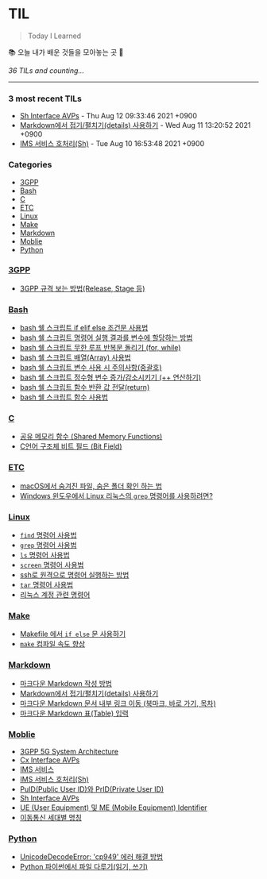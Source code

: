# TIL
> Today I Learned

📚 오늘 내가 배운 것들을 모아놓는 곳 🙏


_36 TILs and counting..._

---

### 3 most recent TILs

- [Sh Interface AVPs](Moblie/Sh_interface_AVPs.md) - Thu Aug 12 09:33:46 2021 +0900
- [Markdown에서 접기/펼치기(details) 사용하기](Markdown/Markdown에서_접기_펼치기(details)_사용하기.md) - Wed Aug 11 13:20:52 2021 +0900
- [IMS 서비스 호처리(Sh)](Moblie/IMS_서비스_호처리_Sh.md) - Tue Aug 10 16:53:48 2021 +0900

### Categories

- [3GPP](#3GPP)
- [Bash](#Bash)
- [C](#C)
- [ETC](#ETC)
- [Linux](#Linux)
- [Make](#Make)
- [Markdown](#Markdown)
- [Moblie](#Moblie)
- [Python](#Python)

### [3GPP](#3GPP)
- [3GPP 규격 보는 방법(Release, Stage 등)](3GPP/3gpp_규격_보는_방법.md)

### [Bash](#Bash)
- [bash 쉘 스크립트 if elif else 조건문 사용법](Bash/bash_if_else_사용법.md)
- [bash 쉘 스크립트 명령어 실행 결과를 변수에 할당하는 방법](Bash/bash_명령어_실행결과_변수_할당.md)
- [bash 쉘 스크립트 무한 루프 반복문 돌리기 (for, while)](Bash/bash_무한루프.md)
- [bash 쉘 스크립트 배열(Array) 사용법](Bash/bash_배열_사용법.md)
- [bash 쉘 스크립트 변수 사용 시 주의사항(중괄호)](Bash/bash_변수_사용_시_주의사항(중괄호).md)
- [bash 쉘 스크립트 정수형 변수 증가/감소시키기 (++ 연산하기)](Bash/bash_정수형_변수_증감.md)
- [bash 쉘 스크립트 함수 반환 값 전달(return)](Bash/bash_함수_반환값(리턴).md)
- [bash 쉘 스크립트 함수 사용법](Bash/bash_함수_사용법.md)

### [C](#C)
- [공유 메모리 함수 (Shared Memory Functions)](C/shared_memory_functions.md)
- [C언어 구조체 비트 필드 (Bit Field)](C/struct_bit_field.md)

### [ETC](#ETC)
- [macOS에서 숨겨진 파일, 숨은 폴더 확인 하는 법](ETC/macOS_숨겨진파일_보기.md)
- [Windows 윈도우에서 Linux 리눅스의 `grep` 명령어를 사용하려면?](ETC/윈도우에서_grep_사용법(findstr).md)

### [Linux](#Linux)
- [`find` 명령어 사용법](Linux/find_명령어_사용법.md)
- [`grep` 명령어 사용법](Linux/grep_명령어_사용법.md)
- [`ls` 명령어 사용법](Linux/ls_명령어_사용법.md)
- [`screen` 명령어 사용법](Linux/screen_명령어_사용법.md)
- [ssh로 원격으로 명령어 실행하는 방법](Linux/ssh로_원격_명령_실행.md)
- [`tar` 명령어 사용법](Linux/tar_명령어_사용법.md)
- [리눅스 계정 관련 명령어](Linux/리눅스_계정_관련_명령어.md)

### [Make](#Make)
- [Makefile 에서 `if else` 문 사용하기](Make/Makefile_if_else.md)
- [`make` 컴파일 속도 향상](Make/make_컴파일_속도_향상.md)

### [Markdown](#Markdown)
- [마크다운 Markdown 작성 방법](Markdown/How_to_Write_with_Markdown.md)
- [Markdown에서 접기/펼치기(details) 사용하기](Markdown/Markdown에서_접기_펼치기(details)_사용하기.md)
- [마크다운 Markdown 문서 내부 링크 이동 (북마크, 바로 가기, 목차)](Markdown/문서_내부_링크_이동.md)
- [마크다운 Markdown 표(Table) 입력](Markdown/표_입력.md)

### [Moblie](#Moblie)
- [3GPP 5G System Architecture](Moblie/3GPP_5G_System_Architecture.md)
- [Cx Interface AVPs](Moblie/Cx_interface_AVPs.md)
- [IMS 서비스](Moblie/IMS_서비스.md)
- [IMS 서비스 호처리(Sh)](Moblie/IMS_서비스_호처리_Sh.md)
- [PuID(Public User ID)와 PrID(Private User ID)](Moblie/PrID와_PuID.md)
- [Sh Interface AVPs](Moblie/Sh_interface_AVPs.md)
- [UE (User Equipment) 및 ME (Mobile Equipment) Identifier](Moblie/User_Equipment.md)
- [이동통신 세대별 명칭](Moblie/이동통신_세대별_명칭.md)

### [Python](#Python)
- [UnicodeDecodeError: 'cp949' 에러 해결 방법](Python/UnicodeDecodeError_cp949_해결방법.md)
- [Python 파이썬에서 파일 다루기(읽기, 쓰기)](Python/파이썬에서_파일_다루기.md)

[1]: https://simonwillison.net/2020/Apr/20/self-rewriting-readme/
[2]: https://github.com/jbranchaud/til
[3]: https://github.com/cflynn07/github-action-til-autoformat-readme

